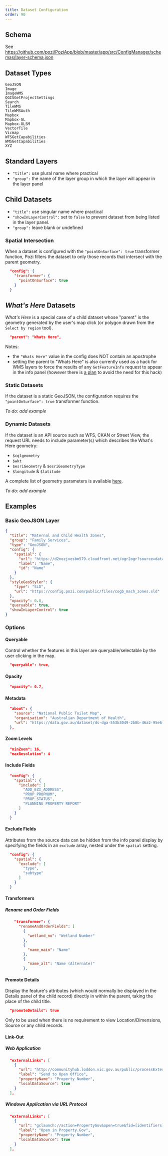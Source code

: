 ```yaml
---
title: Dataset Configuration
order: 90
---
```


## Schema

See https://github.com/pozi/PoziApp/blob/master/app/src/ConfigManager/schemas/layer-schema.json

## Dataset Types

```
GeoJSON
Image
ImageWMS
QGISGetProjectSettings
Search
TileWMS
TileWMSAuth
Mapbox
Mapbox-GL
Mapbox-OLSM
VectorTile
Vicmap
WFSGetCapabilities
WMSGetCapabilities
XYZ
```

## Standard Layers

* `"title":` use plural name where practical
* `"group":` the name of the layer group in which the layer will appear in the layer panel

## Child Datasets

* `"title":` use singular name where practical
* `"showInLayerControl":` set to `false` to prevent dataset from being listed in the layer panel.
* `"group":` leave blank or undefined

### Spatial Intersection

When a dataset is configured with the `"pointOnSurface": true` transformer function, Pozi filters the dataset to only those records that intersect with the parent geometry.

```json
  "config": {
    "transformer": {
      "pointOnSurface": true
    }
  }
```

## *What's Here* Datasets

*What's Here* is a special case of a child dataset whose "parent" is the geometry generated by the user's map click (or polygon drawn from the `Select by region` tool).

```json
  "parent": "Whats Here",
```

Notes:

* the `"Whats Here"` value in the config does NOT contain an apostrophe
* setting the parent to "Whats Here" is also currently used as a hack for WMS layers to force the results of any `GetFeatureInfo` request to appear in the info panel (however there is [a plan](https://trello.com/c/NuPIDgSL/18-enable-wms-layers-getfeatureinfo-results-to-be-displayed-in-info-panel-by-default) to avoid the need for this hack)

### Static Datasets

If the dataset is a static GeoJSON, the configuration requires the `"pointOnSurface": true` transformer function.

*To do: add example*

### Dynamic Datasets

If the dataset is an API source such as WFS, CKAN or Street View, the request URL needs to include parameter(s) which describes the What's Here geometry:
* `$cqlgeometry`
* `$wkt`
* `$esriGeometry` & `$esriGeometryType`
* `$longitude` & `$latitude`

A complete list of geometry parameters is available [here](https://github.com/pozi/PoziApp/blob/feature-config-manager-improvements/app/src/map/GetGeometryProperties.js#L66-L80).

*To do: add example*

## Examples

### Basic GeoJSON Layer

```json
{
  "title": "Maternal and Child Health Zones",
  "group": "Family Services",
  "type": "GeoJSON",
  "config": {
    "spatial": {
      "url": "https://d2nozjvesbm579.cloudfront.net/ogr2ogr?source=data.gov.au/bendigo/cogb-community-mach-zones.shz",
      "label": "Name",
      "id": "Name"
    }
  },
  "styleGeoStyler": {
    "type": "SLD",
    "url": "https://config.pozi.com/public/files/cogb_mach_zones.sld"
  },
  "opacity": 0.8,
  "queryable": true,
  "showInLayerControl": true
}
```

### Options

#### Queryable

Control whether the features in this layer are queryable/selectable by the user clicking in the map.

```json
  "queryable": true,
```

#### Opacity

```json
  "opacity": 0.7,
```

#### Metadata

```json
  "about": {
    "source": "National Public Toilet Map",
    "organisation": "Australian Department of Health",
    "url": "https://data.gov.au/dataset/ds-dga-553b3049-2b8b-46a2-95e6-640d7986a8c1"
  },
```

#### Zoom Levels

```json
  "minZoom": 16,
  "maxResolution": 4
```

#### Include Fields

```json
  "config": {
    "spatial": {
      "include": [
        "ADD_EZI_ADDRESS",
        "PROP_PROPNUM",
        "PROP_STATUS",
        "PLANNING PROPERTY REPORT"
      ]
    }
  }
```
#### Exclude Fields

Attributes from the source data can be hidden from the info panel display by specifying the fields in an `exclude` array, nested under the `spatial` setting.

```json
  "config": {
    "spatial": {
      "exclude": [
        "type",
        "subtype"
      ]
    }
  }
```

#### Transformers

##### Rename and Order Fields

```json
    "transformer": {
      "renameAndOrderFields": [
        {
          "wetland_no": "Wetland Number"
        },
        {
          "name_main": "Name"
        },
        {
          "name_alt": "Name (Alternate)"
        },
```

#### Promote Details

Display the feature's attributes (which would normally be displayed in the Details panel of the child record) directly in within the parent, taking the place of the child title.

```json
  "promoteDetails": true
```

Only to be used when there is no requirement to view Location/Dimensions, Source or any child records.

#### Link-Out

##### Web Application

```json
  "externalLinks": [
    {
      "url": "http://communityhub.loddon.vic.gov.au/public/processExternalAction.aspx?element=assessmentid&source=pozi&id=[identifiers]",
      "label": "Send to Open Office",
      "propertyName": "Property Number",
      "localDataSource": true
    }
  ],
```

##### Windows Application via URL Protocol

```json
  "externalLinks": [
    {
      "url": "gclaunch://action=PropertyGov&open=true&fid=[identifiers]&rnd=1611116478",
      "label": "Open in Property.Gov",
      "propertyName": "Property Number",
      "localDataSource": true
    }
  ],
```
